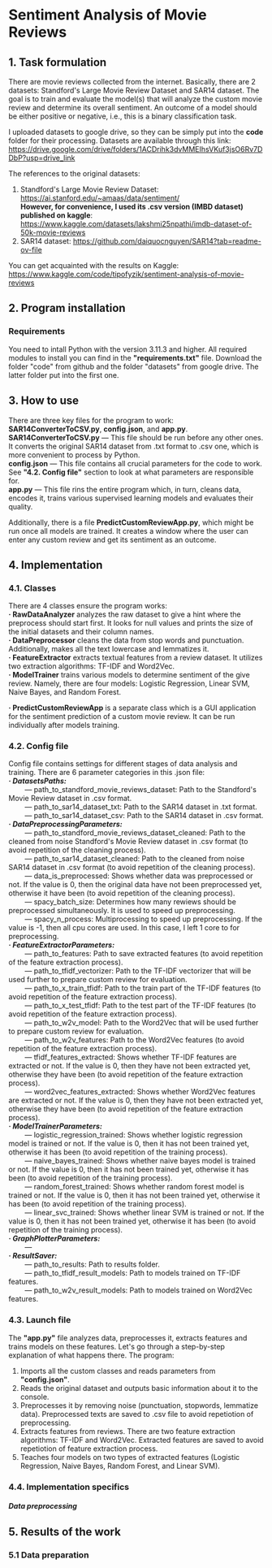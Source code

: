# Sentiment Analysis of Movie Reviews

## 1. Task formulation
There are movie reviews collected from the internet. Basically, there are 2 datasets: Standford's Large Movie Review Dataset and SAR14 dataset. The goal is to train and evaluate the model(s) that will analyze the custom movie review and determine its overall sentiment. An outcome of a model should be either positive or negative, i.e., this is a binary classification task.  

I uploaded datasets to google drive, so they can be simply put into the **code** folder for their processing. Datasets are available through this link: https://drive.google.com/drive/folders/1ACDrihk3dvMMEIhsVKuf3jsO6Rv7DDbP?usp=drive_link  

The references to the original datasets:  
1. Standford's Large Movie Review Dataset: https://ai.stanford.edu/~amaas/data/sentiment/  
**However, for convenience, I used its .csv version (IMBD dataset) published on kaggle**: https://www.kaggle.com/datasets/lakshmi25npathi/imdb-dataset-of-50k-movie-reviews   
2. SAR14 dataset: https://github.com/daiquocnguyen/SAR14?tab=readme-ov-file  

You can get acquainted with the results on Kaggle: https://www.kaggle.com/code/tipofyzik/sentiment-analysis-of-movie-reviews  

## 2. Program installation
### Requirements 
You need to intall Python with the version 3.11.3 and higher. All required modules to install you can find in the **"requirements.txt"** file. Download the folder "code" from github and the folder "datasets" from google drive. The latter folder put into the first one.  



## 3. How to use
There are three key files for the program to work: **SAR14ConverterToCSV.py**, **config.json**, and **app.py**.  
**SAR14ConverterToCSV.py** — This file should be run before any other ones. It converts the original SAR14 dataset from .txt format to .csv one, which is more convenient to process by Python.  
**config.json** — This file contains all crucial parameters for the code to work. See **"4.2. Config file"** section to look at what parameters are responsible for.  
**app.py** — This file rins the entire program which, in turn, cleans data, encodes it, trains various supervised learning models and evaluates their quality.  

Additionally, there is a file **PredictCustomReviewApp.py**, which might be run once all models are trained. It creates a window where the user can enter any custom review and get its sentiment as an outcome.  

## 4. Implementation
### 4.1. Classes
There are 4 classes ensure the program works:  
**· RawDataAnalyzer** analyzes the raw dataset to give a hint where the preprocess should start first. It looks for null values and prints the size of the initial datasets and their column names.  
**· DataPreprocessor** cleans the data from stop words and punctuation. Additionally, makes all the text lowercase and lemmatizes it.  
**· FeatureExtractor** extracts textual features from a review dataset. It utilizes two extraction algorithms: TF-IDF and Word2Vec.  
**· ModelTrainer** trains various models to determine sentiment of the give review. Namely, there are four models: Logistic Regression, Linear SVM, Naive Bayes, and Random Forest.  

**· PredictCustomReviewApp** is a separate class which is a GUI application for the sentiment prediction of a custom movie review. It can be run individually after models training.  

### 4.2. Config file
Config file contains settings for different stages of data analysis and training. There are 6 parameter categories in this .json file:  
_**· DatasetsPaths:**_  
&emsp;&emsp; — path_to_standford_movie_reviews_dataset: Path to the Standford's Movie Review dataset in .csv format.   
&emsp;&emsp; — path_to_sar14_dataset_txt: Path to the SAR14 dataset in .txt format.   
&emsp;&emsp; — path_to_sar14_dataset_csv: Path to the SAR14 dataset in .csv format.  
_**· DataPreprocessingParameters:**_  
&emsp;&emsp; — path_to_standford_movie_reviews_dataset_cleaned: Path to the cleaned from noise Standford's Movie Review dataset in .csv format (to avoid repetition of the cleaning process).   
&emsp;&emsp; — path_to_sar14_dataset_cleaned: Path to the cleaned from noise SAR14 dataset in .csv format (to avoid repetition of the cleaning process).  
&emsp;&emsp; — data_is_preprocessed: Shows whether data was preprocessed or not. If the value is 0, then the original data have not been preprocessed yet, otherwise it have been (to avoid repetition of the cleaning process).  
&emsp;&emsp; — spacy_batch_size: Determines how many rewiews should be preprocessed simultaneously. It is used to speed up preprocessing.  
&emsp;&emsp; — spacy_n_process: Multiprocessing to speed up preprocessing. If the value is -1, then all cpu cores are used. In this case, I left 1 core to for preprocessing.  
_**· FeatureExtractorParameters:**_  
&emsp;&emsp; — path_to_features: Path to save extracted features (to avoid repetition of the feature extraction process).    
&emsp;&emsp; — path_to_tfidf_vectorizer: Path to the TF-IDF vectorizer that will be used further to prepare custom review for evaluation.   
&emsp;&emsp; — path_to_x_train_tfidf: Path to the train part of the TF-IDF features (to avoid repetition of the feature extraction process).  
&emsp;&emsp; — path_to_x_test_tfidf: Path to the test part of the TF-IDF features (to avoid repetition of the feature extraction process).    
&emsp;&emsp; — path_to_w2v_model: Path to the Word2Vec that will be used further to prepare custom review for evaluation.    
&emsp;&emsp; — path_to_w2v_features: Path to the Word2Vec features (to avoid repetition of the feature extraction process).      
&emsp;&emsp; — tfidf_features_extracted: Shows whether TF-IDF features are extracted or not. If the value is 0, then they have not been extracted yet, otherwise they have been (to avoid repetition of the feature extraction process).     
&emsp;&emsp; — word2vec_features_extracted: Shows whether Word2Vec features are extracted or not. If the value is 0, then they have not been extracted yet, otherwise they have been (to avoid repetition of the feature extraction process).         
_**· ModelTrainerParameters:**_  
&emsp;&emsp; — logistic_regression_trained: Shows whether logistic regression model is trained or not. If the value is 0, then it has not been trained yet, otherwise it has been (to avoid repetition of the training process).           
&emsp;&emsp; — naive_bayes_trained: Shows whether naive bayes model is trained or not. If the value is 0, then it has not been trained yet, otherwise it has been (to avoid repetition of the training process).  
&emsp;&emsp; — random_forest_trained: Shows whether random forest model is trained or not. If the value is 0, then it has not been trained yet, otherwise it has been (to avoid repetition of the training process).  
&emsp;&emsp; — linear_svc_trained: Shows whether linear SVM is trained or not. If the value is 0, then it has not been trained yet, otherwise it has been (to avoid repetition of the training process).  
_**· GraphPlotterParameters:**_  
&emsp;&emsp; —    
_**· ResultSaver:**_  
&emsp;&emsp; — path_to_results: Path to results folder.   
&emsp;&emsp; — path_to_tfidf_result_models: Path to models trained on TF-IDF features.   
&emsp;&emsp; — path_to_w2v_result_models: Path to models trained on Word2Vec features.   

### 4.3. Launch file
The **"app.py"** file analyzes data, preprocesses it, extracts features and trains models on these features. Let's go through a step-by-step explanation of what happens there. The program:  
1. Imports all the custom classes and reads parameters from **"config.json"**.  
2. Reads the original dataset and outputs basic information about it to the console.
3. Preprocesses it by removing noise (punctuation, stopwords, lemmatize data). Preprocessed texts are saved to .csv file to avoid repetiotion of preprocessing. 
4. Extracts features from reviews. There are two feature extraction algorithms: TF-IDF and Word2Vec. Extracted features are saved to avoid repetiotion of feature extraction process. 
5. Teaches four models on two types of extracted features (Logistic Regression, Naive Bayes, Random Forest, and Linear SVM).
  

### 4.4. Implementation specifics
##### Data preprocessing


## 5. Results of the work
### 5.1 Data preparation
<table>
  <tr>
  </tr>
  <tr>
  </tr>
  <tr>
  </tr>
  <tr>
  </tr>
</table>  





